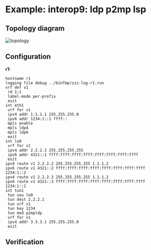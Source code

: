 # Example: interop9: ldp p2mp lsp

## **Topology diagram**

![topology](/img/intop9-ldp03.tst.png)

## **Configuration**

**r1:**
```
hostname r1
logging file debug ../binTmp/zzz-log-r1.run
vrf def v1
 rd 1:1
 label-mode per-prefix
 exit
int eth1
 vrf for v1
 ipv4 addr 1.1.1.1 255.255.255.0
 ipv6 addr 1234:1::1 ffff::
 mpls enable
 mpls ldp4
 mpls ldp6
 exit
int lo0
 vrf for v1
 ipv4 addr 2.2.2.1 255.255.255.255
 ipv6 addr 4321::1 ffff:ffff:ffff:ffff:ffff:ffff:ffff:ffff
 exit
ipv4 route v1 2.2.2.2 255.255.255.255 1.1.1.2
ipv6 route v1 4321::2 ffff:ffff:ffff:ffff:ffff:ffff:ffff:ffff 1234:1::2
ipv4 route v1 2.2.2.3 255.255.255.255 1.1.1.2
ipv6 route v1 4321::3 ffff:ffff:ffff:ffff:ffff:ffff:ffff:ffff 1234:1::2
int tun1
 tun sou lo0
 tun dest 2.2.2.1
 tun vrf v1
 tun key 1234
 tun mod p2mpldp
 vrf for v1
 ipv4 addr 3.3.3.1 255.255.255.0
 exit
```

## **Verification**
